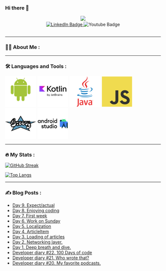 ### Hi there 👋

<div id="header" align="center">
  <img src="https://media.giphy.com/media/M9gbBd9nbDrOTu1Mqx/giphy.gif" width="100"/>
</div>

<div id="badges" align="center">
  <a href="https://www.linkedin.com/in/yauheni-slizh-5b7a7236/">
    <img src="https://img.shields.io/badge/LinkedIn-blue?style=for-the-badge&logo=linkedin&logoColor=white" alt="LinkedIn Badge"/>
  </a>
  <a>
    <img src="https://img.shields.io/github/stars/kiolk?style=social" alt="Youtube Badge"/>
   </a>
</div>

<div align="center">
  <img src="https://komarev.com/ghpvc/?username=kiolk&style=flat-square&color=blue" alt=""/>
</div>

---

### :woman_technologist: About Me :

---

### :hammer_and_wrench: Languages and Tools :
<div>
  <img src="https://raw.githubusercontent.com/devicons/devicon/master/icons/android/android-original-wordmark.svg" title="Android" alt="Android" height="100" width="100"/>
  <img src="https://github.com/devicons/devicon/blob/master/icons/kotlin/kotlin-original-wordmark.svg" title="Kotlin" alt="Kotli" height="100" width="100"/>
  <img src="https://github.com/devicons/devicon/blob/master/icons/java/java-original-wordmark.svg" title="Java" alt="Java" height="100" width="100"/>
  <img src="https://github.com/devicons/devicon/blob/master/icons/javascript/javascript-original.svg" title="Js" alt="Js" height="100" width="100"/>
  <img src="https://github.com/devicons/devicon/blob/master/icons/groovy/groovy-original.svg" title="Groovy" alt="Groovy" height="100" width="100"/>
  <img src="https://github.com/devicons/devicon/blob/master/icons/androidstudio/androidstudio-original-wordmark.svg" title="AndroidStudio" alt="AndroidStudiohttps://github.com/devicons/devicon/blob/master/icons/androidstudio/androidstudio-original-wordmark.svg" height="100" width="100"/>
</div>

<!--
**Kiolk/Kiolk** is a ✨ _special_ ✨ repository because its `README.md` (this file) appears on your GitHub profile.

Here are some ideas to get you started:

- 🔭 I’m currently working on ...
- 🌱 I’m currently learning ...
- 👯 I’m looking to collaborate on ...
- 🤔 I’m looking for help with ...
- 💬 Ask me about ...
- 📫 How to reach me: ...
- 😄 Pronouns: ...
- ⚡ Fun fact: ...
-->
---

### :fire: My Stats :
[![GitHub Streak](http://github-readme-streak-stats.herokuapp.com?user=Kiolk&theme=dark&background=000000)](https://git.io/streak-stats)

[![Top Langs](https://github-readme-stats.vercel.app/api/top-langs/?username=Kiolk)](https://github.com/anuraghazra/github-readme-stats)

---

### :writing_hand: Blog Posts :
<!-- BLOG-POST-LIST:START -->
- [Day 9. Expect/actual](https://dev.to/kiolk/day-9-expectactual-2agp)
- [Day 8. Enjoying coding](https://dev.to/kiolk/day-8-enjoying-coding-3mp5)
- [Day 7. First week](https://dev.to/kiolk/day-7-first-week-4a2p)
- [Day 6. Work on Sunday](https://dev.to/kiolk/day-6-work-on-sunday-4eaf)
- [Day 5. Localization](https://dev.to/kiolk/day-5-localization-145l)
- [Day 4. ArticleItem](https://dev.to/kiolk/day-4-articleitem-92m)
- [Day 3. Loading of articles](https://dev.to/kiolk/day-3-loading-of-articles-mk3)
- [Day 2. Networking layer.](https://dev.to/kiolk/day-2-networking-layer-2869)
- [Day 1. Deep breath and dive.](https://dev.to/kiolk/day-1-deep-breath-and-dive-5cgk)
- [Developer diary #22. 100 Days of code](https://dev.to/kiolk/developer-diary-22-100-days-of-code-1geg)
- [Developer diary #21. Who wrote that?](https://dev.to/kiolk/developer-diary-21-who-wrote-that-438i)
- [Developer diary #20. My favorite podcasts.](https://dev.to/kiolk/developer-diary-20-my-favorite-podcasts-4heh)
<!-- BLOG-POST-LIST:END -->

